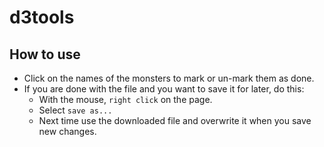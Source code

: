 d3tools
=======

## How to use
 * Click on the names of the monsters to mark or un-mark them as done.
 * If you are done with the file and you want to save it for later, do this:
   * With the mouse, `right click` on the page.
   * Select `save as...`
   * Next time use the downloaded file and overwrite it when you save new changes.
